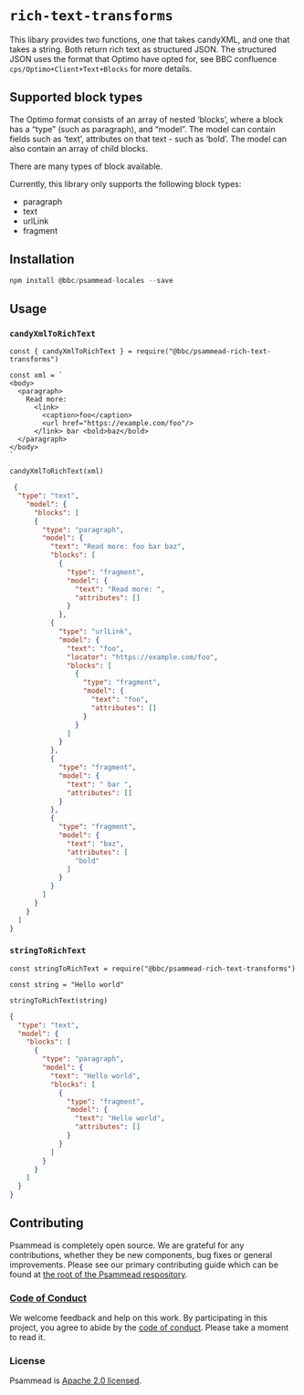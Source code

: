 # `rich-text-transforms`

This libary provides two functions, one that takes candyXML, and one that takes
a string. Both return rich text as structured JSON. The structured JSON uses the
format that Optimo have opted for, see BBC confluence `cps/Optimo+Client+Text+Blocks` for more details.

## Supported block types

The Optimo format consists of an array of nested ‘blocks’, where a block has a
“type” (such as paragraph), and “model”. The model can contain fields such as
‘text’, attributes on that text - such as ‘bold’. The model can also contain an
array of child blocks.

There are many types of block available.

Currently, this library only supports the following block types:
- paragraph
- text
- urlLink
- fragment

## Installation

```jsx
npm install @bbc/psammead-locales --save
```

## Usage

### `candyXmlToRichText`
```
const { candyXmlToRichText } = require("@bbc/psammead-rich-text-transforms")

const xml = `
<body>
  <paragraph>
    Read more:
      <link>
        <caption>foo</caption>
        <url href="https://example.com/foo"/>
      </link> bar <bold>baz</bold>
  </paragraph>
</body>
`

candyXmlToRichText(xml)
```

```json
 {
  "type": "text",
    "model": {
      "blocks": [
      {
        "type": "paragraph",
        "model": {
          "text": "Read more: foo bar baz",
          "blocks": [
            {
              "type": "fragment",
              "model": {
                "text": "Read more: ",
                "attributes": []
              }
            },
          {
            "type": "urlLink",
            "model": {
              "text": "foo",
              "locator": "https://example.com/foo",
              "blocks": [
                {
                  "type": "fragment",
                  "model": {
                    "text": "foo",
                    "attributes": []
                  }
                }
              ]
            }
          },
          {
            "type": "fragment",
            "model": {
              "text": " bar ",
              "attributes": []
            }
          },
          {
            "type": "fragment",
            "model": {
              "text": "baz",
              "attributes": [
                "bold"
              ]
            }
          }
        ]
      }
    }
  ]
}
```

### `stringToRichText`
```
const stringToRichText = require("@bbc/psammead-rich-text-transforms")

const string = "Hello world"

stringToRichText(string)
```

```json
{
  "type": "text",
  "model": {
    "blocks": [
      {
        "type": "paragraph",
        "model": {
          "text": "Hello world",
          "blocks": [
            {
              "type": "fragment",
              "model": {
                "text": "Hello world",
                "attributes": []
              }
            }
          ]
        }
      }
    ]
  }
}
```

## Contributing

Psammead is completely open source. We are grateful for any contributions, whether they be new components, bug fixes or general improvements. Please see our primary contributing guide which can be found at [the root of the Psammead respository](https://github.com/bbc/psammead/blob/latest/CONTRIBUTING.md).

### [Code of Conduct](https://github.com/bbc/psammead/blob/latest/CODE_OF_CONDUCT.md)

We welcome feedback and help on this work. By participating in this project, you agree to abide by the [code of conduct](https://github.com/bbc/psammead/blob/latest/CODE_OF_CONDUCT.md). Please take a moment to read it.

### License

Psammead is [Apache 2.0 licensed](https://github.com/bbc/psammead/blob/latest/LICENSE).
